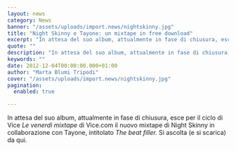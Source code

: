 ```yaml
---
layout: news
category: News
banner: "/assets/uploads/import.news/nightskinny.jpg"
title: "Night Skinny e Tayone: un mixtape in free download"
excerpt: "In attesa del suo album, attualmente in fase di chiusura, esce per il ciclo di Vice Le venerdì mixtape di Vice.com il nuovo mixtape di Night Skinny in collaborazione con Tayone, intitolato The beat filler. Si ascolta (e si scarica) da qui.  "
quote: ""
description: "In attesa del suo album, attualmente in fase di chiusura, esce per il ciclo di Vice Le venerdì mixtape di Vice.com il nuovo mixtape di Night Skinny in collaborazione con Tayone, intitolato The beat filler. Si ascolta (e si scarica) da qui.  "
keywords: ""
date: 2012-12-04T00:00:00.000+01:00
author: "Marta Blumi Tripodi"
cover: "/assets/uploads/import.news/nightskinny.jpg"
pagination:
  enabled: true

---
```


In attesa del suo album, attualmente in fase di chiusura, esce per il ciclo di Vice _Le venerdì mixtape_ di Vice.com il nuovo mixtape di Night Skinny in collaborazione con Tayone, intitolato _The beat filler._ Si ascolta (e si scarica) da qui.

  